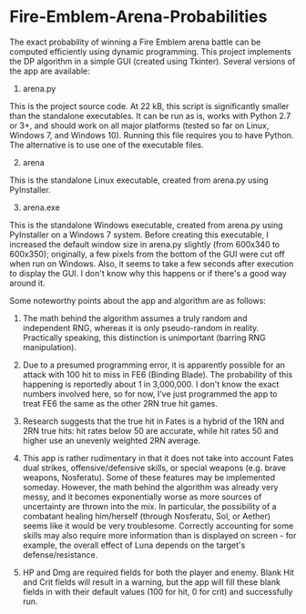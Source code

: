 # Fire-Emblem-Arena-Probabilities

The exact probability of winning a Fire Emblem arena battle can be computed efficiently using dynamic programming. This project implements the DP algorithm in a simple GUI (created using Tkinter). Several versions of the app are available:

1. arena.py

This is the project source code. At 22 kB, this script is significantly smaller than the standalone executables. It can be run as is, works with Python 2.7 or 3+, and should work on all major platforms (tested so far on Linux, Windows 7, and Windows 10). Running this file requires you to have Python. The alternative is to use one of the executable files.

2. arena

This is the standalone Linux executable, created from arena.py using PyInstaller.

3. arena.exe

This is the standalone Windows executable, created from arena.py using PyInstaller on a Windows 7 system. Before creating this executable, I increased the default window size in arena.py slightly (from 600x340 to 600x350); originally, a few pixels from the bottom of the GUI were cut off when run on Windows. Also, it seems to take a few seconds after execution to display the GUI. I don't know why this happens or if there's a good way around it.


Some noteworthy points about the app and algorithm are as follows:

1. The math behind the algorithm assumes a truly random and independent RNG, whereas it is only pseudo-random in reality. Practically speaking, this distinction is unimportant (barring RNG manipulation).

2. Due to a presumed programming error, it is apparently possible for an attack with 100 hit to miss in FE6 (Binding Blade). The probability of this happening is reportedly about 1 in 3,000,000. I don't know the exact numbers involved here, so for now, I've just programmed the app to treat FE6 the same as the other 2RN true hit games.

3. Research suggests that the true hit in Fates is a hybrid of the 1RN and 2RN true hits: hit rates below 50 are accurate, while hit rates 50 and higher use an unevenly weighted 2RN average.

4. This app is rather rudimentary in that it does not take into account Fates dual strikes, offensive/defensive skills, or special weapons (e.g. brave weapons, Nosferatu). Some of these features may be implemented someday. However, the math behind the algorithm was already very messy, and it becomes exponentially worse as more sources of uncertainty are thrown into the mix. In particular, the possibility of a combatant healing him/herself (through Nosferatu, Sol, or Aether) seems like it would be very troublesome. Correctly accounting for some skills may also require more information than is displayed on screen - for example, the overall effect of Luna depends on the target's defense/resistance.

5. HP and Dmg are required fields for both the player and enemy. Blank Hit and Crit fields will result in a warning, but the app will fill these blank fields in with their default values (100 for hit, 0 for crit) and successfully run.
